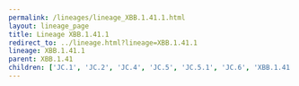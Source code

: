 ```yaml
---
permalink: /lineages/lineage_XBB.1.41.1.html
layout: lineage_page
title: Lineage XBB.1.41.1
redirect_to: ../lineage.html?lineage=XBB.1.41.1
lineage: XBB.1.41.1
parent: XBB.1.41
children: ['JC.1', 'JC.2', 'JC.4', 'JC.5', 'JC.5.1', 'JC.6', 'XBB.1.41.1']
---
```

